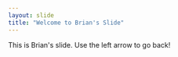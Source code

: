 ```yaml
---
layout: slide
title: "Welcome to Brian's Slide"
---
```

This is Brian's slide.
Use the left arrow to go back!
